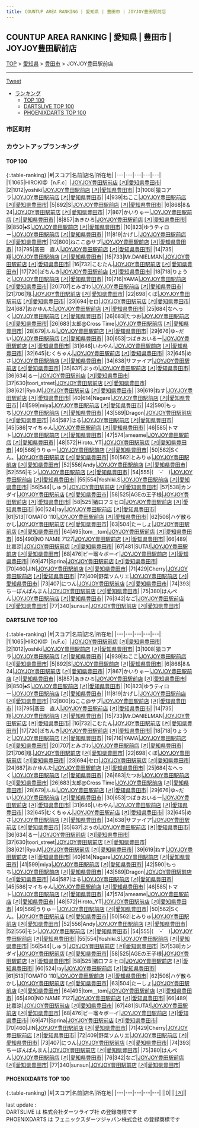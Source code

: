```yaml
---
title: COUNTUP AREA RANKING | 愛知県 | 豊田市 | JOYJOY豊田駅前店
---
```

## COUNTUP AREA RANKING | 愛知県 | 豊田市 | JOYJOY豊田駅前店

[TOP](/darts/rank/) > [愛知県](/darts/rank/愛知県/) > [豊田市](/darts/rank/愛知県/豊田市/) > JOYJOY豊田駅前店

___

<a href="https://twitter.com/share?ref_src=twsrc%5Etfw" data-text="COUNTUP AREA RANKING | 愛知県豊田市JOYJOY豊田駅前店" class="twitter-share-button" data-hashtags="DARTSLIVE,PHOENIXDARTS,darts,ダーツ" data-show-count="false">Tweet</a>

* [ランキング](#カウントアップランキング)
    * [TOP 100](#top-100)
    * [DARTSLIVE TOP 100](#dartslive-top-100)
    * [PHOENIXDARTS TOP 100](#phoenixdarts-top-100)

### 市区町村

<ul>

</ul>

### カウントアップランキング

#### TOP 100



{:.table-ranking}
|#|スコア|名前|店名|所在地|
|---|---|---|---|---|
|1|1065|<span class="rank-name-dl">HIROKI@［n.F.c］</span>|<a href="/darts/rank/shops/d41836edd81b5f59774c926eb736cb5a.html">JOYJOY豊田駅前店</a> <a href="https://search.dartslive.com/jp/shop/d41836edd81b5f59774c926eb736cb5a">[↗]</a>|<a href="/darts/rank/愛知県/豊田市">愛知県豊田市</a>|
|2|1012|<span class="rank-name-dl">yoshiki</span>|<a href="/darts/rank/shops/d41836edd81b5f59774c926eb736cb5a.html">JOYJOY豊田駅前店</a> <a href="https://search.dartslive.com/jp/shop/d41836edd81b5f59774c926eb736cb5a">[↗]</a>|<a href="/darts/rank/愛知県/豊田市">愛知県豊田市</a>|
|3|1008|<span class="rank-name-dl">猿コアラ</span>|<a href="/darts/rank/shops/d41836edd81b5f59774c926eb736cb5a.html">JOYJOY豊田駅前店</a> <a href="https://search.dartslive.com/jp/shop/d41836edd81b5f59774c926eb736cb5a">[↗]</a>|<a href="/darts/rank/愛知県/豊田市">愛知県豊田市</a>|
|4|939|<span class="rank-name-dl">ねここ</span>|<a href="/darts/rank/shops/d41836edd81b5f59774c926eb736cb5a.html">JOYJOY豊田駅前店</a> <a href="https://search.dartslive.com/jp/shop/d41836edd81b5f59774c926eb736cb5a">[↗]</a>|<a href="/darts/rank/愛知県/豊田市">愛知県豊田市</a>|
|5|892|<span class="rank-name-dl">S</span>|<a href="/darts/rank/shops/d41836edd81b5f59774c926eb736cb5a.html">JOYJOY豊田駅前店</a> <a href="https://search.dartslive.com/jp/shop/d41836edd81b5f59774c926eb736cb5a">[↗]</a>|<a href="/darts/rank/愛知県/豊田市">愛知県豊田市</a>|
|6|868|<span class="rank-name-dl">8＆24</span>|<a href="/darts/rank/shops/d41836edd81b5f59774c926eb736cb5a.html">JOYJOY豊田駅前店</a> <a href="https://search.dartslive.com/jp/shop/d41836edd81b5f59774c926eb736cb5a">[↗]</a>|<a href="/darts/rank/愛知県/豊田市">愛知県豊田市</a>|
|7|867|<span class="rank-name-dl">かいりゅー</span>|<a href="/darts/rank/shops/d41836edd81b5f59774c926eb736cb5a.html">JOYJOY豊田駅前店</a> <a href="https://search.dartslive.com/jp/shop/d41836edd81b5f59774c926eb736cb5a">[↗]</a>|<a href="/darts/rank/愛知県/豊田市">愛知県豊田市</a>|
|8|857|<span class="rank-name-dl">あきひろ</span>|<a href="/darts/rank/shops/d41836edd81b5f59774c926eb736cb5a.html">JOYJOY豊田駅前店</a> <a href="https://search.dartslive.com/jp/shop/d41836edd81b5f59774c926eb736cb5a">[↗]</a>|<a href="/darts/rank/愛知県/豊田市">愛知県豊田市</a>|
|9|850|<span class="rank-name-dl">♠︎S</span>|<a href="/darts/rank/shops/d41836edd81b5f59774c926eb736cb5a.html">JOYJOY豊田駅前店</a> <a href="https://search.dartslive.com/jp/shop/d41836edd81b5f59774c926eb736cb5a">[↗]</a>|<a href="/darts/rank/愛知県/豊田市">愛知県豊田市</a>|
|10|823|<span class="rank-name-dl">ゆうティロー</span>|<a href="/darts/rank/shops/d41836edd81b5f59774c926eb736cb5a.html">JOYJOY豊田駅前店</a> <a href="https://search.dartslive.com/jp/shop/d41836edd81b5f59774c926eb736cb5a">[↗]</a>|<a href="/darts/rank/愛知県/豊田市">愛知県豊田市</a>|
|11|819|<span class="rank-name-dl">かげし</span>|<a href="/darts/rank/shops/d41836edd81b5f59774c926eb736cb5a.html">JOYJOY豊田駅前店</a> <a href="https://search.dartslive.com/jp/shop/d41836edd81b5f59774c926eb736cb5a">[↗]</a>|<a href="/darts/rank/愛知県/豊田市">愛知県豊田市</a>|
|12|800|<span class="rank-name-dl">ねここ@サブ</span>|<a href="/darts/rank/shops/d41836edd81b5f59774c926eb736cb5a.html">JOYJOY豊田駅前店</a> <a href="https://search.dartslive.com/jp/shop/d41836edd81b5f59774c926eb736cb5a">[↗]</a>|<a href="/darts/rank/愛知県/豊田市">愛知県豊田市</a>|
|13|795|<span class="rank-name-dl">髙田　直人</span>|<a href="/darts/rank/shops/d41836edd81b5f59774c926eb736cb5a.html">JOYJOY豊田駅前店</a> <a href="https://search.dartslive.com/jp/shop/d41836edd81b5f59774c926eb736cb5a">[↗]</a>|<a href="/darts/rank/愛知県/豊田市">愛知県豊田市</a>|
|14|735|<span class="rank-name-dl">翔</span>|<a href="/darts/rank/shops/d41836edd81b5f59774c926eb736cb5a.html">JOYJOY豊田駅前店</a> <a href="https://search.dartslive.com/jp/shop/d41836edd81b5f59774c926eb736cb5a">[↗]</a>|<a href="/darts/rank/愛知県/豊田市">愛知県豊田市</a>|
|15|733|<span class="rank-name-dl">Mr.DANIELMAN</span>|<a href="/darts/rank/shops/d41836edd81b5f59774c926eb736cb5a.html">JOYJOY豊田駅前店</a> <a href="https://search.dartslive.com/jp/shop/d41836edd81b5f59774c926eb736cb5a">[↗]</a>|<a href="/darts/rank/愛知県/豊田市">愛知県豊田市</a>|
|16|732|<span class="rank-name-dl">こむたん</span>|<a href="/darts/rank/shops/d41836edd81b5f59774c926eb736cb5a.html">JOYJOY豊田駅前店</a> <a href="https://search.dartslive.com/jp/shop/d41836edd81b5f59774c926eb736cb5a">[↗]</a>|<a href="/darts/rank/愛知県/豊田市">愛知県豊田市</a>|
|17|720|<span class="rank-name-dl">ぽちんき</span>|<a href="/darts/rank/shops/d41836edd81b5f59774c926eb736cb5a.html">JOYJOY豊田駅前店</a> <a href="https://search.dartslive.com/jp/shop/d41836edd81b5f59774c926eb736cb5a">[↗]</a>|<a href="/darts/rank/愛知県/豊田市">愛知県豊田市</a>|
|18|718|<span class="rank-name-dl">りょうと</span>|<a href="/darts/rank/shops/d41836edd81b5f59774c926eb736cb5a.html">JOYJOY豊田駅前店</a> <a href="https://search.dartslive.com/jp/shop/d41836edd81b5f59774c926eb736cb5a">[↗]</a>|<a href="/darts/rank/愛知県/豊田市">愛知県豊田市</a>|
|19|716|<span class="rank-name-dl">YAMA</span>|<a href="/darts/rank/shops/d41836edd81b5f59774c926eb736cb5a.html">JOYJOY豊田駅前店</a> <a href="https://search.dartslive.com/jp/shop/d41836edd81b5f59774c926eb736cb5a">[↗]</a>|<a href="/darts/rank/愛知県/豊田市">愛知県豊田市</a>|
|20|707|<span class="rank-name-dl">とみざわ</span>|<a href="/darts/rank/shops/d41836edd81b5f59774c926eb736cb5a.html">JOYJOY豊田駅前店</a> <a href="https://search.dartslive.com/jp/shop/d41836edd81b5f59774c926eb736cb5a">[↗]</a>|<a href="/darts/rank/愛知県/豊田市">愛知県豊田市</a>|
|21|706|<span class="rank-name-dl">翔.</span>|<a href="/darts/rank/shops/d41836edd81b5f59774c926eb736cb5a.html">JOYJOY豊田駅前店</a> <a href="https://search.dartslive.com/jp/shop/d41836edd81b5f59774c926eb736cb5a">[↗]</a>|<a href="/darts/rank/愛知県/豊田市">愛知県豊田市</a>|
|22|698|<span class="rank-name-dl">くぼ</span>|<a href="/darts/rank/shops/d41836edd81b5f59774c926eb736cb5a.html">JOYJOY豊田駅前店</a> <a href="https://search.dartslive.com/jp/shop/d41836edd81b5f59774c926eb736cb5a">[↗]</a>|<a href="/darts/rank/愛知県/豊田市">愛知県豊田市</a>|
|23|694|<span class="rank-name-dl">セロ</span>|<a href="/darts/rank/shops/d41836edd81b5f59774c926eb736cb5a.html">JOYJOY豊田駅前店</a> <a href="https://search.dartslive.com/jp/shop/d41836edd81b5f59774c926eb736cb5a">[↗]</a>|<a href="/darts/rank/愛知県/豊田市">愛知県豊田市</a>|
|24|687|<span class="rank-name-dl">おかゆんた</span>|<a href="/darts/rank/shops/d41836edd81b5f59774c926eb736cb5a.html">JOYJOY豊田駅前店</a> <a href="https://search.dartslive.com/jp/shop/d41836edd81b5f59774c926eb736cb5a">[↗]</a>|<a href="/darts/rank/愛知県/豊田市">愛知県豊田市</a>|
|25|684|<span class="rank-name-dl">なへっく</span>|<a href="/darts/rank/shops/d41836edd81b5f59774c926eb736cb5a.html">JOYJOY豊田駅前店</a> <a href="https://search.dartslive.com/jp/shop/d41836edd81b5f59774c926eb736cb5a">[↗]</a>|<a href="/darts/rank/愛知県/豊田市">愛知県豊田市</a>|
|26|683|<span class="rank-name-dl">たつお</span>|<a href="/darts/rank/shops/d41836edd81b5f59774c926eb736cb5a.html">JOYJOY豊田駅前店</a> <a href="https://search.dartslive.com/jp/shop/d41836edd81b5f59774c926eb736cb5a">[↗]</a>|<a href="/darts/rank/愛知県/豊田市">愛知県豊田市</a>|
|26|683|<span class="rank-name-dl">太郎@Cross Time</span>|<a href="/darts/rank/shops/d41836edd81b5f59774c926eb736cb5a.html">JOYJOY豊田駅前店</a> <a href="https://search.dartslive.com/jp/shop/d41836edd81b5f59774c926eb736cb5a">[↗]</a>|<a href="/darts/rank/愛知県/豊田市">愛知県豊田市</a>|
|28|679|<span class="rank-name-dl">ルル</span>|<a href="/darts/rank/shops/d41836edd81b5f59774c926eb736cb5a.html">JOYJOY豊田駅前店</a> <a href="https://search.dartslive.com/jp/shop/d41836edd81b5f59774c926eb736cb5a">[↗]</a>|<a href="/darts/rank/愛知県/豊田市">愛知県豊田市</a>|
|29|676|<span class="rank-name-dl">ゆ~だい</span>|<a href="/darts/rank/shops/d41836edd81b5f59774c926eb736cb5a.html">JOYJOY豊田駅前店</a> <a href="https://search.dartslive.com/jp/shop/d41836edd81b5f59774c926eb736cb5a">[↗]</a>|<a href="/darts/rank/愛知県/豊田市">愛知県豊田市</a>|
|30|653|<span class="rank-name-dl">つばきおいるー</span>|<a href="/darts/rank/shops/d41836edd81b5f59774c926eb736cb5a.html">JOYJOY豊田駅前店</a> <a href="https://search.dartslive.com/jp/shop/d41836edd81b5f59774c926eb736cb5a">[↗]</a>|<a href="/darts/rank/愛知県/豊田市">愛知県豊田市</a>|
|31|646|<span class="rank-name-dl">いわやん</span>|<a href="/darts/rank/shops/d41836edd81b5f59774c926eb736cb5a.html">JOYJOY豊田駅前店</a> <a href="https://search.dartslive.com/jp/shop/d41836edd81b5f59774c926eb736cb5a">[↗]</a>|<a href="/darts/rank/愛知県/豊田市">愛知県豊田市</a>|
|32|645|<span class="rank-name-dl">むくちゃん</span>|<a href="/darts/rank/shops/d41836edd81b5f59774c926eb736cb5a.html">JOYJOY豊田駅前店</a> <a href="https://search.dartslive.com/jp/shop/d41836edd81b5f59774c926eb736cb5a">[↗]</a>|<a href="/darts/rank/愛知県/豊田市">愛知県豊田市</a>|
|32|645|<span class="rank-name-dl">めさ</span>|<a href="/darts/rank/shops/d41836edd81b5f59774c926eb736cb5a.html">JOYJOY豊田駅前店</a> <a href="https://search.dartslive.com/jp/shop/d41836edd81b5f59774c926eb736cb5a">[↗]</a>|<a href="/darts/rank/愛知県/豊田市">愛知県豊田市</a>|
|34|638|<span class="rank-name-dl">サファイア</span>|<a href="/darts/rank/shops/d41836edd81b5f59774c926eb736cb5a.html">JOYJOY豊田駅前店</a> <a href="https://search.dartslive.com/jp/shop/d41836edd81b5f59774c926eb736cb5a">[↗]</a>|<a href="/darts/rank/愛知県/豊田市">愛知県豊田市</a>|
|35|637|<span class="rank-name-dl">ぷぅの</span>|<a href="/darts/rank/shops/d41836edd81b5f59774c926eb736cb5a.html">JOYJOY豊田駅前店</a> <a href="https://search.dartslive.com/jp/shop/d41836edd81b5f59774c926eb736cb5a">[↗]</a>|<a href="/darts/rank/愛知県/豊田市">愛知県豊田市</a>|
|36|634|<span class="rank-name-dl">るー</span>|<a href="/darts/rank/shops/d41836edd81b5f59774c926eb736cb5a.html">JOYJOY豊田駅前店</a> <a href="https://search.dartslive.com/jp/shop/d41836edd81b5f59774c926eb736cb5a">[↗]</a>|<a href="/darts/rank/愛知県/豊田市">愛知県豊田市</a>|
|37|630|<span class="rank-name-dl">toori_street</span>|<a href="/darts/rank/shops/d41836edd81b5f59774c926eb736cb5a.html">JOYJOY豊田駅前店</a> <a href="https://search.dartslive.com/jp/shop/d41836edd81b5f59774c926eb736cb5a">[↗]</a>|<a href="/darts/rank/愛知県/豊田市">愛知県豊田市</a>|
|38|621|<span class="rank-name-dl">Ryo.M</span>|<a href="/darts/rank/shops/d41836edd81b5f59774c926eb736cb5a.html">JOYJOY豊田駅前店</a> <a href="https://search.dartslive.com/jp/shop/d41836edd81b5f59774c926eb736cb5a">[↗]</a>|<a href="/darts/rank/愛知県/豊田市">愛知県豊田市</a>|
|39|619|<span class="rank-name-dl">ねす</span>|<a href="/darts/rank/shops/d41836edd81b5f59774c926eb736cb5a.html">JOYJOY豊田駅前店</a> <a href="https://search.dartslive.com/jp/shop/d41836edd81b5f59774c926eb736cb5a">[↗]</a>|<a href="/darts/rank/愛知県/豊田市">愛知県豊田市</a>|
|40|614|<span class="rank-name-dl">Nagare</span>|<a href="/darts/rank/shops/d41836edd81b5f59774c926eb736cb5a.html">JOYJOY豊田駅前店</a> <a href="https://search.dartslive.com/jp/shop/d41836edd81b5f59774c926eb736cb5a">[↗]</a>|<a href="/darts/rank/愛知県/豊田市">愛知県豊田市</a>|
|41|599|<span class="rank-name-dl">miya</span>|<a href="/darts/rank/shops/d41836edd81b5f59774c926eb736cb5a.html">JOYJOY豊田駅前店</a> <a href="https://search.dartslive.com/jp/shop/d41836edd81b5f59774c926eb736cb5a">[↗]</a>|<a href="/darts/rank/愛知県/豊田市">愛知県豊田市</a>|
|42|590|<span class="rank-name-dl">もっち</span>|<a href="/darts/rank/shops/d41836edd81b5f59774c926eb736cb5a.html">JOYJOY豊田駅前店</a> <a href="https://search.dartslive.com/jp/shop/d41836edd81b5f59774c926eb736cb5a">[↗]</a>|<a href="/darts/rank/愛知県/豊田市">愛知県豊田市</a>|
|43|589|<span class="rank-name-dl">Dragon</span>|<a href="/darts/rank/shops/d41836edd81b5f59774c926eb736cb5a.html">JOYJOY豊田駅前店</a> <a href="https://search.dartslive.com/jp/shop/d41836edd81b5f59774c926eb736cb5a">[↗]</a>|<a href="/darts/rank/愛知県/豊田市">愛知県豊田市</a>|
|44|587|<span class="rank-name-dl">はる</span>|<a href="/darts/rank/shops/d41836edd81b5f59774c926eb736cb5a.html">JOYJOY豊田駅前店</a> <a href="https://search.dartslive.com/jp/shop/d41836edd81b5f59774c926eb736cb5a">[↗]</a>|<a href="/darts/rank/愛知県/豊田市">愛知県豊田市</a>|
|45|586|<span class="rank-name-dl">マイちゃん</span>|<a href="/darts/rank/shops/d41836edd81b5f59774c926eb736cb5a.html">JOYJOY豊田駅前店</a> <a href="https://search.dartslive.com/jp/shop/d41836edd81b5f59774c926eb736cb5a">[↗]</a>|<a href="/darts/rank/愛知県/豊田市">愛知県豊田市</a>|
|46|585|<span class="rank-name-dl">トマト</span>|<a href="/darts/rank/shops/d41836edd81b5f59774c926eb736cb5a.html">JOYJOY豊田駅前店</a> <a href="https://search.dartslive.com/jp/shop/d41836edd81b5f59774c926eb736cb5a">[↗]</a>|<a href="/darts/rank/愛知県/豊田市">愛知県豊田市</a>|
|47|574|<span class="rank-name-dl">ameame</span>|<a href="/darts/rank/shops/d41836edd81b5f59774c926eb736cb5a.html">JOYJOY豊田駅前店</a> <a href="https://search.dartslive.com/jp/shop/d41836edd81b5f59774c926eb736cb5a">[↗]</a>|<a href="/darts/rank/愛知県/豊田市">愛知県豊田市</a>|
|48|572|<span class="rank-name-dl">Hiroto_YT</span>|<a href="/darts/rank/shops/d41836edd81b5f59774c926eb736cb5a.html">JOYJOY豊田駅前店</a> <a href="https://search.dartslive.com/jp/shop/d41836edd81b5f59774c926eb736cb5a">[↗]</a>|<a href="/darts/rank/愛知県/豊田市">愛知県豊田市</a>|
|49|566|<span class="rank-name-dl">うりゅー</span>|<a href="/darts/rank/shops/d41836edd81b5f59774c926eb736cb5a.html">JOYJOY豊田駅前店</a> <a href="https://search.dartslive.com/jp/shop/d41836edd81b5f59774c926eb736cb5a">[↗]</a>|<a href="/darts/rank/愛知県/豊田市">愛知県豊田市</a>|
|50|562|<span class="rank-name-dl">Sくん。</span>|<a href="/darts/rank/shops/d41836edd81b5f59774c926eb736cb5a.html">JOYJOY豊田駅前店</a> <a href="https://search.dartslive.com/jp/shop/d41836edd81b5f59774c926eb736cb5a">[↗]</a>|<a href="/darts/rank/愛知県/豊田市">愛知県豊田市</a>|
|50|562|<span class="rank-name-dl">とみりゅ</span>|<a href="/darts/rank/shops/d41836edd81b5f59774c926eb736cb5a.html">JOYJOY豊田駅前店</a> <a href="https://search.dartslive.com/jp/shop/d41836edd81b5f59774c926eb736cb5a">[↗]</a>|<a href="/darts/rank/愛知県/豊田市">愛知県豊田市</a>|
|52|556|<span class="rank-name-dl">Andy</span>|<a href="/darts/rank/shops/d41836edd81b5f59774c926eb736cb5a.html">JOYJOY豊田駅前店</a> <a href="https://search.dartslive.com/jp/shop/d41836edd81b5f59774c926eb736cb5a">[↗]</a>|<a href="/darts/rank/愛知県/豊田市">愛知県豊田市</a>|
|52|556|<span class="rank-name-dl">モン</span>|<a href="/darts/rank/shops/d41836edd81b5f59774c926eb736cb5a.html">JOYJOY豊田駅前店</a> <a href="https://search.dartslive.com/jp/shop/d41836edd81b5f59774c926eb736cb5a">[↗]</a>|<a href="/darts/rank/愛知県/豊田市">愛知県豊田市</a>|
|54|555|<span class="rank-name-dl">(　˙-˙　)</span>|<a href="/darts/rank/shops/d41836edd81b5f59774c926eb736cb5a.html">JOYJOY豊田駅前店</a> <a href="https://search.dartslive.com/jp/shop/d41836edd81b5f59774c926eb736cb5a">[↗]</a>|<a href="/darts/rank/愛知県/豊田市">愛知県豊田市</a>|
|55|554|<span class="rank-name-dl">Yoshiki.S</span>|<a href="/darts/rank/shops/d41836edd81b5f59774c926eb736cb5a.html">JOYJOY豊田駅前店</a> <a href="https://search.dartslive.com/jp/shop/d41836edd81b5f59774c926eb736cb5a">[↗]</a>|<a href="/darts/rank/愛知県/豊田市">愛知県豊田市</a>|
|56|544|<span class="rank-name-dl">しゅう</span>|<a href="/darts/rank/shops/d41836edd81b5f59774c926eb736cb5a.html">JOYJOY豊田駅前店</a> <a href="https://search.dartslive.com/jp/shop/d41836edd81b5f59774c926eb736cb5a">[↗]</a>|<a href="/darts/rank/愛知県/豊田市">愛知県豊田市</a>|
|57|538|<span class="rank-name-dl">カンダイ</span>|<a href="/darts/rank/shops/d41836edd81b5f59774c926eb736cb5a.html">JOYJOY豊田駅前店</a> <a href="https://search.dartslive.com/jp/shop/d41836edd81b5f59774c926eb736cb5a">[↗]</a>|<a href="/darts/rank/愛知県/豊田市">愛知県豊田市</a>|
|58|525|<span class="rank-name-dl">AGEの王子様</span>|<a href="/darts/rank/shops/d41836edd81b5f59774c926eb736cb5a.html">JOYJOY豊田駅前店</a> <a href="https://search.dartslive.com/jp/shop/d41836edd81b5f59774c926eb736cb5a">[↗]</a>|<a href="/darts/rank/愛知県/豊田市">愛知県豊田市</a>|
|58|525|<span class="rank-name-dl">猪口フミヒロ</span>|<a href="/darts/rank/shops/d41836edd81b5f59774c926eb736cb5a.html">JOYJOY豊田駅前店</a> <a href="https://search.dartslive.com/jp/shop/d41836edd81b5f59774c926eb736cb5a">[↗]</a>|<a href="/darts/rank/愛知県/豊田市">愛知県豊田市</a>|
|60|524|<span class="rank-name-dl">ray</span>|<a href="/darts/rank/shops/d41836edd81b5f59774c926eb736cb5a.html">JOYJOY豊田駅前店</a> <a href="https://search.dartslive.com/jp/shop/d41836edd81b5f59774c926eb736cb5a">[↗]</a>|<a href="/darts/rank/愛知県/豊田市">愛知県豊田市</a>|
|61|513|<span class="rank-name-dl">TOMATO 110</span>|<a href="/darts/rank/shops/d41836edd81b5f59774c926eb736cb5a.html">JOYJOY豊田駅前店</a> <a href="https://search.dartslive.com/jp/shop/d41836edd81b5f59774c926eb736cb5a">[↗]</a>|<a href="/darts/rank/愛知県/豊田市">愛知県豊田市</a>|
|62|506|<span class="rank-name-dl">ハゲ散らかし</span>|<a href="/darts/rank/shops/d41836edd81b5f59774c926eb736cb5a.html">JOYJOY豊田駅前店</a> <a href="https://search.dartslive.com/jp/shop/d41836edd81b5f59774c926eb736cb5a">[↗]</a>|<a href="/darts/rank/愛知県/豊田市">愛知県豊田市</a>|
|63|504|<span class="rank-name-dl">たーしょ</span>|<a href="/darts/rank/shops/d41836edd81b5f59774c926eb736cb5a.html">JOYJOY豊田駅前店</a> <a href="https://search.dartslive.com/jp/shop/d41836edd81b5f59774c926eb736cb5a">[↗]</a>|<a href="/darts/rank/愛知県/豊田市">愛知県豊田市</a>|
|64|495|<span class="rank-name-dl">tom＿tom</span>|<a href="/darts/rank/shops/d41836edd81b5f59774c926eb736cb5a.html">JOYJOY豊田駅前店</a> <a href="https://search.dartslive.com/jp/shop/d41836edd81b5f59774c926eb736cb5a">[↗]</a>|<a href="/darts/rank/愛知県/豊田市">愛知県豊田市</a>|
|65|490|<span class="rank-name-dl">NO NAME 7127</span>|<a href="/darts/rank/shops/d41836edd81b5f59774c926eb736cb5a.html">JOYJOY豊田駅前店</a> <a href="https://search.dartslive.com/jp/shop/d41836edd81b5f59774c926eb736cb5a">[↗]</a>|<a href="/darts/rank/愛知県/豊田市">愛知県豊田市</a>|
|66|489|<span class="rank-name-dl">比嘉涼</span>|<a href="/darts/rank/shops/d41836edd81b5f59774c926eb736cb5a.html">JOYJOY豊田駅前店</a> <a href="https://search.dartslive.com/jp/shop/d41836edd81b5f59774c926eb736cb5a">[↗]</a>|<a href="/darts/rank/愛知県/豊田市">愛知県豊田市</a>|
|67|481|<span class="rank-name-dl">SUTA!</span>|<a href="/darts/rank/shops/d41836edd81b5f59774c926eb736cb5a.html">JOYJOY豊田駅前店</a> <a href="https://search.dartslive.com/jp/shop/d41836edd81b5f59774c926eb736cb5a">[↗]</a>|<a href="/darts/rank/愛知県/豊田市">愛知県豊田市</a>|
|68|476|<span class="rank-name-dl">ビー瑠々ボーイ</span>|<a href="/darts/rank/shops/d41836edd81b5f59774c926eb736cb5a.html">JOYJOY豊田駅前店</a> <a href="https://search.dartslive.com/jp/shop/d41836edd81b5f59774c926eb736cb5a">[↗]</a>|<a href="/darts/rank/愛知県/豊田市">愛知県豊田市</a>|
|69|471|<span class="rank-name-dl">Sprina</span>|<a href="/darts/rank/shops/d41836edd81b5f59774c926eb736cb5a.html">JOYJOY豊田駅前店</a> <a href="https://search.dartslive.com/jp/shop/d41836edd81b5f59774c926eb736cb5a">[↗]</a>|<a href="/darts/rank/愛知県/豊田市">愛知県豊田市</a>|
|70|460|<span class="rank-name-dl">JIN</span>|<a href="/darts/rank/shops/d41836edd81b5f59774c926eb736cb5a.html">JOYJOY豊田駅前店</a> <a href="https://search.dartslive.com/jp/shop/d41836edd81b5f59774c926eb736cb5a">[↗]</a>|<a href="/darts/rank/愛知県/豊田市">愛知県豊田市</a>|
|71|429|<span class="rank-name-dl">Cherry</span>|<a href="/darts/rank/shops/d41836edd81b5f59774c926eb736cb5a.html">JOYJOY豊田駅前店</a> <a href="https://search.dartslive.com/jp/shop/d41836edd81b5f59774c926eb736cb5a">[↗]</a>|<a href="/darts/rank/愛知県/豊田市">愛知県豊田市</a>|
|72|409|<span class="rank-name-dl">野菜ソムリエ</span>|<a href="/darts/rank/shops/d41836edd81b5f59774c926eb736cb5a.html">JOYJOY豊田駅前店</a> <a href="https://search.dartslive.com/jp/shop/d41836edd81b5f59774c926eb736cb5a">[↗]</a>|<a href="/darts/rank/愛知県/豊田市">愛知県豊田市</a>|
|73|407|<span class="rank-name-dl">につん</span>|<a href="/darts/rank/shops/d41836edd81b5f59774c926eb736cb5a.html">JOYJOY豊田駅前店</a> <a href="https://search.dartslive.com/jp/shop/d41836edd81b5f59774c926eb736cb5a">[↗]</a>|<a href="/darts/rank/愛知県/豊田市">愛知県豊田市</a>|
|74|393|<span class="rank-name-dl">ちーぽんぱんまん</span>|<a href="/darts/rank/shops/d41836edd81b5f59774c926eb736cb5a.html">JOYJOY豊田駅前店</a> <a href="https://search.dartslive.com/jp/shop/d41836edd81b5f59774c926eb736cb5a">[↗]</a>|<a href="/darts/rank/愛知県/豊田市">愛知県豊田市</a>|
|75|380|<span class="rank-name-dl">はんぺん</span>|<a href="/darts/rank/shops/d41836edd81b5f59774c926eb736cb5a.html">JOYJOY豊田駅前店</a> <a href="https://search.dartslive.com/jp/shop/d41836edd81b5f59774c926eb736cb5a">[↗]</a>|<a href="/darts/rank/愛知県/豊田市">愛知県豊田市</a>|
|76|342|<span class="rank-name-dl">なご</span>|<a href="/darts/rank/shops/d41836edd81b5f59774c926eb736cb5a.html">JOYJOY豊田駅前店</a> <a href="https://search.dartslive.com/jp/shop/d41836edd81b5f59774c926eb736cb5a">[↗]</a>|<a href="/darts/rank/愛知県/豊田市">愛知県豊田市</a>|
|77|340|<span class="rank-name-dl">sunsun</span>|<a href="/darts/rank/shops/d41836edd81b5f59774c926eb736cb5a.html">JOYJOY豊田駅前店</a> <a href="https://search.dartslive.com/jp/shop/d41836edd81b5f59774c926eb736cb5a">[↗]</a>|<a href="/darts/rank/愛知県/豊田市">愛知県豊田市</a>|


#### DARTSLIVE TOP 100



{:.table-ranking}
|#|スコア|名前|店名|所在地|
|---|---|---|---|---|
|1|1065|<span class="rank-name-dl">HIROKI@［n.F.c］</span>|<a href="/darts/rank/shops/d41836edd81b5f59774c926eb736cb5a.html">JOYJOY豊田駅前店</a> <a href="https://search.dartslive.com/jp/shop/d41836edd81b5f59774c926eb736cb5a">[↗]</a>|<a href="/darts/rank/愛知県/豊田市">愛知県豊田市</a>|
|2|1012|<span class="rank-name-dl">yoshiki</span>|<a href="/darts/rank/shops/d41836edd81b5f59774c926eb736cb5a.html">JOYJOY豊田駅前店</a> <a href="https://search.dartslive.com/jp/shop/d41836edd81b5f59774c926eb736cb5a">[↗]</a>|<a href="/darts/rank/愛知県/豊田市">愛知県豊田市</a>|
|3|1008|<span class="rank-name-dl">猿コアラ</span>|<a href="/darts/rank/shops/d41836edd81b5f59774c926eb736cb5a.html">JOYJOY豊田駅前店</a> <a href="https://search.dartslive.com/jp/shop/d41836edd81b5f59774c926eb736cb5a">[↗]</a>|<a href="/darts/rank/愛知県/豊田市">愛知県豊田市</a>|
|4|939|<span class="rank-name-dl">ねここ</span>|<a href="/darts/rank/shops/d41836edd81b5f59774c926eb736cb5a.html">JOYJOY豊田駅前店</a> <a href="https://search.dartslive.com/jp/shop/d41836edd81b5f59774c926eb736cb5a">[↗]</a>|<a href="/darts/rank/愛知県/豊田市">愛知県豊田市</a>|
|5|892|<span class="rank-name-dl">S</span>|<a href="/darts/rank/shops/d41836edd81b5f59774c926eb736cb5a.html">JOYJOY豊田駅前店</a> <a href="https://search.dartslive.com/jp/shop/d41836edd81b5f59774c926eb736cb5a">[↗]</a>|<a href="/darts/rank/愛知県/豊田市">愛知県豊田市</a>|
|6|868|<span class="rank-name-dl">8＆24</span>|<a href="/darts/rank/shops/d41836edd81b5f59774c926eb736cb5a.html">JOYJOY豊田駅前店</a> <a href="https://search.dartslive.com/jp/shop/d41836edd81b5f59774c926eb736cb5a">[↗]</a>|<a href="/darts/rank/愛知県/豊田市">愛知県豊田市</a>|
|7|867|<span class="rank-name-dl">かいりゅー</span>|<a href="/darts/rank/shops/d41836edd81b5f59774c926eb736cb5a.html">JOYJOY豊田駅前店</a> <a href="https://search.dartslive.com/jp/shop/d41836edd81b5f59774c926eb736cb5a">[↗]</a>|<a href="/darts/rank/愛知県/豊田市">愛知県豊田市</a>|
|8|857|<span class="rank-name-dl">あきひろ</span>|<a href="/darts/rank/shops/d41836edd81b5f59774c926eb736cb5a.html">JOYJOY豊田駅前店</a> <a href="https://search.dartslive.com/jp/shop/d41836edd81b5f59774c926eb736cb5a">[↗]</a>|<a href="/darts/rank/愛知県/豊田市">愛知県豊田市</a>|
|9|850|<span class="rank-name-dl">♠︎S</span>|<a href="/darts/rank/shops/d41836edd81b5f59774c926eb736cb5a.html">JOYJOY豊田駅前店</a> <a href="https://search.dartslive.com/jp/shop/d41836edd81b5f59774c926eb736cb5a">[↗]</a>|<a href="/darts/rank/愛知県/豊田市">愛知県豊田市</a>|
|10|823|<span class="rank-name-dl">ゆうティロー</span>|<a href="/darts/rank/shops/d41836edd81b5f59774c926eb736cb5a.html">JOYJOY豊田駅前店</a> <a href="https://search.dartslive.com/jp/shop/d41836edd81b5f59774c926eb736cb5a">[↗]</a>|<a href="/darts/rank/愛知県/豊田市">愛知県豊田市</a>|
|11|819|<span class="rank-name-dl">かげし</span>|<a href="/darts/rank/shops/d41836edd81b5f59774c926eb736cb5a.html">JOYJOY豊田駅前店</a> <a href="https://search.dartslive.com/jp/shop/d41836edd81b5f59774c926eb736cb5a">[↗]</a>|<a href="/darts/rank/愛知県/豊田市">愛知県豊田市</a>|
|12|800|<span class="rank-name-dl">ねここ@サブ</span>|<a href="/darts/rank/shops/d41836edd81b5f59774c926eb736cb5a.html">JOYJOY豊田駅前店</a> <a href="https://search.dartslive.com/jp/shop/d41836edd81b5f59774c926eb736cb5a">[↗]</a>|<a href="/darts/rank/愛知県/豊田市">愛知県豊田市</a>|
|13|795|<span class="rank-name-dl">髙田　直人</span>|<a href="/darts/rank/shops/d41836edd81b5f59774c926eb736cb5a.html">JOYJOY豊田駅前店</a> <a href="https://search.dartslive.com/jp/shop/d41836edd81b5f59774c926eb736cb5a">[↗]</a>|<a href="/darts/rank/愛知県/豊田市">愛知県豊田市</a>|
|14|735|<span class="rank-name-dl">翔</span>|<a href="/darts/rank/shops/d41836edd81b5f59774c926eb736cb5a.html">JOYJOY豊田駅前店</a> <a href="https://search.dartslive.com/jp/shop/d41836edd81b5f59774c926eb736cb5a">[↗]</a>|<a href="/darts/rank/愛知県/豊田市">愛知県豊田市</a>|
|15|733|<span class="rank-name-dl">Mr.DANIELMAN</span>|<a href="/darts/rank/shops/d41836edd81b5f59774c926eb736cb5a.html">JOYJOY豊田駅前店</a> <a href="https://search.dartslive.com/jp/shop/d41836edd81b5f59774c926eb736cb5a">[↗]</a>|<a href="/darts/rank/愛知県/豊田市">愛知県豊田市</a>|
|16|732|<span class="rank-name-dl">こむたん</span>|<a href="/darts/rank/shops/d41836edd81b5f59774c926eb736cb5a.html">JOYJOY豊田駅前店</a> <a href="https://search.dartslive.com/jp/shop/d41836edd81b5f59774c926eb736cb5a">[↗]</a>|<a href="/darts/rank/愛知県/豊田市">愛知県豊田市</a>|
|17|720|<span class="rank-name-dl">ぽちんき</span>|<a href="/darts/rank/shops/d41836edd81b5f59774c926eb736cb5a.html">JOYJOY豊田駅前店</a> <a href="https://search.dartslive.com/jp/shop/d41836edd81b5f59774c926eb736cb5a">[↗]</a>|<a href="/darts/rank/愛知県/豊田市">愛知県豊田市</a>|
|18|718|<span class="rank-name-dl">りょうと</span>|<a href="/darts/rank/shops/d41836edd81b5f59774c926eb736cb5a.html">JOYJOY豊田駅前店</a> <a href="https://search.dartslive.com/jp/shop/d41836edd81b5f59774c926eb736cb5a">[↗]</a>|<a href="/darts/rank/愛知県/豊田市">愛知県豊田市</a>|
|19|716|<span class="rank-name-dl">YAMA</span>|<a href="/darts/rank/shops/d41836edd81b5f59774c926eb736cb5a.html">JOYJOY豊田駅前店</a> <a href="https://search.dartslive.com/jp/shop/d41836edd81b5f59774c926eb736cb5a">[↗]</a>|<a href="/darts/rank/愛知県/豊田市">愛知県豊田市</a>|
|20|707|<span class="rank-name-dl">とみざわ</span>|<a href="/darts/rank/shops/d41836edd81b5f59774c926eb736cb5a.html">JOYJOY豊田駅前店</a> <a href="https://search.dartslive.com/jp/shop/d41836edd81b5f59774c926eb736cb5a">[↗]</a>|<a href="/darts/rank/愛知県/豊田市">愛知県豊田市</a>|
|21|706|<span class="rank-name-dl">翔.</span>|<a href="/darts/rank/shops/d41836edd81b5f59774c926eb736cb5a.html">JOYJOY豊田駅前店</a> <a href="https://search.dartslive.com/jp/shop/d41836edd81b5f59774c926eb736cb5a">[↗]</a>|<a href="/darts/rank/愛知県/豊田市">愛知県豊田市</a>|
|22|698|<span class="rank-name-dl">くぼ</span>|<a href="/darts/rank/shops/d41836edd81b5f59774c926eb736cb5a.html">JOYJOY豊田駅前店</a> <a href="https://search.dartslive.com/jp/shop/d41836edd81b5f59774c926eb736cb5a">[↗]</a>|<a href="/darts/rank/愛知県/豊田市">愛知県豊田市</a>|
|23|694|<span class="rank-name-dl">セロ</span>|<a href="/darts/rank/shops/d41836edd81b5f59774c926eb736cb5a.html">JOYJOY豊田駅前店</a> <a href="https://search.dartslive.com/jp/shop/d41836edd81b5f59774c926eb736cb5a">[↗]</a>|<a href="/darts/rank/愛知県/豊田市">愛知県豊田市</a>|
|24|687|<span class="rank-name-dl">おかゆんた</span>|<a href="/darts/rank/shops/d41836edd81b5f59774c926eb736cb5a.html">JOYJOY豊田駅前店</a> <a href="https://search.dartslive.com/jp/shop/d41836edd81b5f59774c926eb736cb5a">[↗]</a>|<a href="/darts/rank/愛知県/豊田市">愛知県豊田市</a>|
|25|684|<span class="rank-name-dl">なへっく</span>|<a href="/darts/rank/shops/d41836edd81b5f59774c926eb736cb5a.html">JOYJOY豊田駅前店</a> <a href="https://search.dartslive.com/jp/shop/d41836edd81b5f59774c926eb736cb5a">[↗]</a>|<a href="/darts/rank/愛知県/豊田市">愛知県豊田市</a>|
|26|683|<span class="rank-name-dl">たつお</span>|<a href="/darts/rank/shops/d41836edd81b5f59774c926eb736cb5a.html">JOYJOY豊田駅前店</a> <a href="https://search.dartslive.com/jp/shop/d41836edd81b5f59774c926eb736cb5a">[↗]</a>|<a href="/darts/rank/愛知県/豊田市">愛知県豊田市</a>|
|26|683|<span class="rank-name-dl">太郎@Cross Time</span>|<a href="/darts/rank/shops/d41836edd81b5f59774c926eb736cb5a.html">JOYJOY豊田駅前店</a> <a href="https://search.dartslive.com/jp/shop/d41836edd81b5f59774c926eb736cb5a">[↗]</a>|<a href="/darts/rank/愛知県/豊田市">愛知県豊田市</a>|
|28|679|<span class="rank-name-dl">ルル</span>|<a href="/darts/rank/shops/d41836edd81b5f59774c926eb736cb5a.html">JOYJOY豊田駅前店</a> <a href="https://search.dartslive.com/jp/shop/d41836edd81b5f59774c926eb736cb5a">[↗]</a>|<a href="/darts/rank/愛知県/豊田市">愛知県豊田市</a>|
|29|676|<span class="rank-name-dl">ゆ~だい</span>|<a href="/darts/rank/shops/d41836edd81b5f59774c926eb736cb5a.html">JOYJOY豊田駅前店</a> <a href="https://search.dartslive.com/jp/shop/d41836edd81b5f59774c926eb736cb5a">[↗]</a>|<a href="/darts/rank/愛知県/豊田市">愛知県豊田市</a>|
|30|653|<span class="rank-name-dl">つばきおいるー</span>|<a href="/darts/rank/shops/d41836edd81b5f59774c926eb736cb5a.html">JOYJOY豊田駅前店</a> <a href="https://search.dartslive.com/jp/shop/d41836edd81b5f59774c926eb736cb5a">[↗]</a>|<a href="/darts/rank/愛知県/豊田市">愛知県豊田市</a>|
|31|646|<span class="rank-name-dl">いわやん</span>|<a href="/darts/rank/shops/d41836edd81b5f59774c926eb736cb5a.html">JOYJOY豊田駅前店</a> <a href="https://search.dartslive.com/jp/shop/d41836edd81b5f59774c926eb736cb5a">[↗]</a>|<a href="/darts/rank/愛知県/豊田市">愛知県豊田市</a>|
|32|645|<span class="rank-name-dl">むくちゃん</span>|<a href="/darts/rank/shops/d41836edd81b5f59774c926eb736cb5a.html">JOYJOY豊田駅前店</a> <a href="https://search.dartslive.com/jp/shop/d41836edd81b5f59774c926eb736cb5a">[↗]</a>|<a href="/darts/rank/愛知県/豊田市">愛知県豊田市</a>|
|32|645|<span class="rank-name-dl">めさ</span>|<a href="/darts/rank/shops/d41836edd81b5f59774c926eb736cb5a.html">JOYJOY豊田駅前店</a> <a href="https://search.dartslive.com/jp/shop/d41836edd81b5f59774c926eb736cb5a">[↗]</a>|<a href="/darts/rank/愛知県/豊田市">愛知県豊田市</a>|
|34|638|<span class="rank-name-dl">サファイア</span>|<a href="/darts/rank/shops/d41836edd81b5f59774c926eb736cb5a.html">JOYJOY豊田駅前店</a> <a href="https://search.dartslive.com/jp/shop/d41836edd81b5f59774c926eb736cb5a">[↗]</a>|<a href="/darts/rank/愛知県/豊田市">愛知県豊田市</a>|
|35|637|<span class="rank-name-dl">ぷぅの</span>|<a href="/darts/rank/shops/d41836edd81b5f59774c926eb736cb5a.html">JOYJOY豊田駅前店</a> <a href="https://search.dartslive.com/jp/shop/d41836edd81b5f59774c926eb736cb5a">[↗]</a>|<a href="/darts/rank/愛知県/豊田市">愛知県豊田市</a>|
|36|634|<span class="rank-name-dl">るー</span>|<a href="/darts/rank/shops/d41836edd81b5f59774c926eb736cb5a.html">JOYJOY豊田駅前店</a> <a href="https://search.dartslive.com/jp/shop/d41836edd81b5f59774c926eb736cb5a">[↗]</a>|<a href="/darts/rank/愛知県/豊田市">愛知県豊田市</a>|
|37|630|<span class="rank-name-dl">toori_street</span>|<a href="/darts/rank/shops/d41836edd81b5f59774c926eb736cb5a.html">JOYJOY豊田駅前店</a> <a href="https://search.dartslive.com/jp/shop/d41836edd81b5f59774c926eb736cb5a">[↗]</a>|<a href="/darts/rank/愛知県/豊田市">愛知県豊田市</a>|
|38|621|<span class="rank-name-dl">Ryo.M</span>|<a href="/darts/rank/shops/d41836edd81b5f59774c926eb736cb5a.html">JOYJOY豊田駅前店</a> <a href="https://search.dartslive.com/jp/shop/d41836edd81b5f59774c926eb736cb5a">[↗]</a>|<a href="/darts/rank/愛知県/豊田市">愛知県豊田市</a>|
|39|619|<span class="rank-name-dl">ねす</span>|<a href="/darts/rank/shops/d41836edd81b5f59774c926eb736cb5a.html">JOYJOY豊田駅前店</a> <a href="https://search.dartslive.com/jp/shop/d41836edd81b5f59774c926eb736cb5a">[↗]</a>|<a href="/darts/rank/愛知県/豊田市">愛知県豊田市</a>|
|40|614|<span class="rank-name-dl">Nagare</span>|<a href="/darts/rank/shops/d41836edd81b5f59774c926eb736cb5a.html">JOYJOY豊田駅前店</a> <a href="https://search.dartslive.com/jp/shop/d41836edd81b5f59774c926eb736cb5a">[↗]</a>|<a href="/darts/rank/愛知県/豊田市">愛知県豊田市</a>|
|41|599|<span class="rank-name-dl">miya</span>|<a href="/darts/rank/shops/d41836edd81b5f59774c926eb736cb5a.html">JOYJOY豊田駅前店</a> <a href="https://search.dartslive.com/jp/shop/d41836edd81b5f59774c926eb736cb5a">[↗]</a>|<a href="/darts/rank/愛知県/豊田市">愛知県豊田市</a>|
|42|590|<span class="rank-name-dl">もっち</span>|<a href="/darts/rank/shops/d41836edd81b5f59774c926eb736cb5a.html">JOYJOY豊田駅前店</a> <a href="https://search.dartslive.com/jp/shop/d41836edd81b5f59774c926eb736cb5a">[↗]</a>|<a href="/darts/rank/愛知県/豊田市">愛知県豊田市</a>|
|43|589|<span class="rank-name-dl">Dragon</span>|<a href="/darts/rank/shops/d41836edd81b5f59774c926eb736cb5a.html">JOYJOY豊田駅前店</a> <a href="https://search.dartslive.com/jp/shop/d41836edd81b5f59774c926eb736cb5a">[↗]</a>|<a href="/darts/rank/愛知県/豊田市">愛知県豊田市</a>|
|44|587|<span class="rank-name-dl">はる</span>|<a href="/darts/rank/shops/d41836edd81b5f59774c926eb736cb5a.html">JOYJOY豊田駅前店</a> <a href="https://search.dartslive.com/jp/shop/d41836edd81b5f59774c926eb736cb5a">[↗]</a>|<a href="/darts/rank/愛知県/豊田市">愛知県豊田市</a>|
|45|586|<span class="rank-name-dl">マイちゃん</span>|<a href="/darts/rank/shops/d41836edd81b5f59774c926eb736cb5a.html">JOYJOY豊田駅前店</a> <a href="https://search.dartslive.com/jp/shop/d41836edd81b5f59774c926eb736cb5a">[↗]</a>|<a href="/darts/rank/愛知県/豊田市">愛知県豊田市</a>|
|46|585|<span class="rank-name-dl">トマト</span>|<a href="/darts/rank/shops/d41836edd81b5f59774c926eb736cb5a.html">JOYJOY豊田駅前店</a> <a href="https://search.dartslive.com/jp/shop/d41836edd81b5f59774c926eb736cb5a">[↗]</a>|<a href="/darts/rank/愛知県/豊田市">愛知県豊田市</a>|
|47|574|<span class="rank-name-dl">ameame</span>|<a href="/darts/rank/shops/d41836edd81b5f59774c926eb736cb5a.html">JOYJOY豊田駅前店</a> <a href="https://search.dartslive.com/jp/shop/d41836edd81b5f59774c926eb736cb5a">[↗]</a>|<a href="/darts/rank/愛知県/豊田市">愛知県豊田市</a>|
|48|572|<span class="rank-name-dl">Hiroto_YT</span>|<a href="/darts/rank/shops/d41836edd81b5f59774c926eb736cb5a.html">JOYJOY豊田駅前店</a> <a href="https://search.dartslive.com/jp/shop/d41836edd81b5f59774c926eb736cb5a">[↗]</a>|<a href="/darts/rank/愛知県/豊田市">愛知県豊田市</a>|
|49|566|<span class="rank-name-dl">うりゅー</span>|<a href="/darts/rank/shops/d41836edd81b5f59774c926eb736cb5a.html">JOYJOY豊田駅前店</a> <a href="https://search.dartslive.com/jp/shop/d41836edd81b5f59774c926eb736cb5a">[↗]</a>|<a href="/darts/rank/愛知県/豊田市">愛知県豊田市</a>|
|50|562|<span class="rank-name-dl">Sくん。</span>|<a href="/darts/rank/shops/d41836edd81b5f59774c926eb736cb5a.html">JOYJOY豊田駅前店</a> <a href="https://search.dartslive.com/jp/shop/d41836edd81b5f59774c926eb736cb5a">[↗]</a>|<a href="/darts/rank/愛知県/豊田市">愛知県豊田市</a>|
|50|562|<span class="rank-name-dl">とみりゅ</span>|<a href="/darts/rank/shops/d41836edd81b5f59774c926eb736cb5a.html">JOYJOY豊田駅前店</a> <a href="https://search.dartslive.com/jp/shop/d41836edd81b5f59774c926eb736cb5a">[↗]</a>|<a href="/darts/rank/愛知県/豊田市">愛知県豊田市</a>|
|52|556|<span class="rank-name-dl">Andy</span>|<a href="/darts/rank/shops/d41836edd81b5f59774c926eb736cb5a.html">JOYJOY豊田駅前店</a> <a href="https://search.dartslive.com/jp/shop/d41836edd81b5f59774c926eb736cb5a">[↗]</a>|<a href="/darts/rank/愛知県/豊田市">愛知県豊田市</a>|
|52|556|<span class="rank-name-dl">モン</span>|<a href="/darts/rank/shops/d41836edd81b5f59774c926eb736cb5a.html">JOYJOY豊田駅前店</a> <a href="https://search.dartslive.com/jp/shop/d41836edd81b5f59774c926eb736cb5a">[↗]</a>|<a href="/darts/rank/愛知県/豊田市">愛知県豊田市</a>|
|54|555|<span class="rank-name-dl">(　˙-˙　)</span>|<a href="/darts/rank/shops/d41836edd81b5f59774c926eb736cb5a.html">JOYJOY豊田駅前店</a> <a href="https://search.dartslive.com/jp/shop/d41836edd81b5f59774c926eb736cb5a">[↗]</a>|<a href="/darts/rank/愛知県/豊田市">愛知県豊田市</a>|
|55|554|<span class="rank-name-dl">Yoshiki.S</span>|<a href="/darts/rank/shops/d41836edd81b5f59774c926eb736cb5a.html">JOYJOY豊田駅前店</a> <a href="https://search.dartslive.com/jp/shop/d41836edd81b5f59774c926eb736cb5a">[↗]</a>|<a href="/darts/rank/愛知県/豊田市">愛知県豊田市</a>|
|56|544|<span class="rank-name-dl">しゅう</span>|<a href="/darts/rank/shops/d41836edd81b5f59774c926eb736cb5a.html">JOYJOY豊田駅前店</a> <a href="https://search.dartslive.com/jp/shop/d41836edd81b5f59774c926eb736cb5a">[↗]</a>|<a href="/darts/rank/愛知県/豊田市">愛知県豊田市</a>|
|57|538|<span class="rank-name-dl">カンダイ</span>|<a href="/darts/rank/shops/d41836edd81b5f59774c926eb736cb5a.html">JOYJOY豊田駅前店</a> <a href="https://search.dartslive.com/jp/shop/d41836edd81b5f59774c926eb736cb5a">[↗]</a>|<a href="/darts/rank/愛知県/豊田市">愛知県豊田市</a>|
|58|525|<span class="rank-name-dl">AGEの王子様</span>|<a href="/darts/rank/shops/d41836edd81b5f59774c926eb736cb5a.html">JOYJOY豊田駅前店</a> <a href="https://search.dartslive.com/jp/shop/d41836edd81b5f59774c926eb736cb5a">[↗]</a>|<a href="/darts/rank/愛知県/豊田市">愛知県豊田市</a>|
|58|525|<span class="rank-name-dl">猪口フミヒロ</span>|<a href="/darts/rank/shops/d41836edd81b5f59774c926eb736cb5a.html">JOYJOY豊田駅前店</a> <a href="https://search.dartslive.com/jp/shop/d41836edd81b5f59774c926eb736cb5a">[↗]</a>|<a href="/darts/rank/愛知県/豊田市">愛知県豊田市</a>|
|60|524|<span class="rank-name-dl">ray</span>|<a href="/darts/rank/shops/d41836edd81b5f59774c926eb736cb5a.html">JOYJOY豊田駅前店</a> <a href="https://search.dartslive.com/jp/shop/d41836edd81b5f59774c926eb736cb5a">[↗]</a>|<a href="/darts/rank/愛知県/豊田市">愛知県豊田市</a>|
|61|513|<span class="rank-name-dl">TOMATO 110</span>|<a href="/darts/rank/shops/d41836edd81b5f59774c926eb736cb5a.html">JOYJOY豊田駅前店</a> <a href="https://search.dartslive.com/jp/shop/d41836edd81b5f59774c926eb736cb5a">[↗]</a>|<a href="/darts/rank/愛知県/豊田市">愛知県豊田市</a>|
|62|506|<span class="rank-name-dl">ハゲ散らかし</span>|<a href="/darts/rank/shops/d41836edd81b5f59774c926eb736cb5a.html">JOYJOY豊田駅前店</a> <a href="https://search.dartslive.com/jp/shop/d41836edd81b5f59774c926eb736cb5a">[↗]</a>|<a href="/darts/rank/愛知県/豊田市">愛知県豊田市</a>|
|63|504|<span class="rank-name-dl">たーしょ</span>|<a href="/darts/rank/shops/d41836edd81b5f59774c926eb736cb5a.html">JOYJOY豊田駅前店</a> <a href="https://search.dartslive.com/jp/shop/d41836edd81b5f59774c926eb736cb5a">[↗]</a>|<a href="/darts/rank/愛知県/豊田市">愛知県豊田市</a>|
|64|495|<span class="rank-name-dl">tom＿tom</span>|<a href="/darts/rank/shops/d41836edd81b5f59774c926eb736cb5a.html">JOYJOY豊田駅前店</a> <a href="https://search.dartslive.com/jp/shop/d41836edd81b5f59774c926eb736cb5a">[↗]</a>|<a href="/darts/rank/愛知県/豊田市">愛知県豊田市</a>|
|65|490|<span class="rank-name-dl">NO NAME 7127</span>|<a href="/darts/rank/shops/d41836edd81b5f59774c926eb736cb5a.html">JOYJOY豊田駅前店</a> <a href="https://search.dartslive.com/jp/shop/d41836edd81b5f59774c926eb736cb5a">[↗]</a>|<a href="/darts/rank/愛知県/豊田市">愛知県豊田市</a>|
|66|489|<span class="rank-name-dl">比嘉涼</span>|<a href="/darts/rank/shops/d41836edd81b5f59774c926eb736cb5a.html">JOYJOY豊田駅前店</a> <a href="https://search.dartslive.com/jp/shop/d41836edd81b5f59774c926eb736cb5a">[↗]</a>|<a href="/darts/rank/愛知県/豊田市">愛知県豊田市</a>|
|67|481|<span class="rank-name-dl">SUTA!</span>|<a href="/darts/rank/shops/d41836edd81b5f59774c926eb736cb5a.html">JOYJOY豊田駅前店</a> <a href="https://search.dartslive.com/jp/shop/d41836edd81b5f59774c926eb736cb5a">[↗]</a>|<a href="/darts/rank/愛知県/豊田市">愛知県豊田市</a>|
|68|476|<span class="rank-name-dl">ビー瑠々ボーイ</span>|<a href="/darts/rank/shops/d41836edd81b5f59774c926eb736cb5a.html">JOYJOY豊田駅前店</a> <a href="https://search.dartslive.com/jp/shop/d41836edd81b5f59774c926eb736cb5a">[↗]</a>|<a href="/darts/rank/愛知県/豊田市">愛知県豊田市</a>|
|69|471|<span class="rank-name-dl">Sprina</span>|<a href="/darts/rank/shops/d41836edd81b5f59774c926eb736cb5a.html">JOYJOY豊田駅前店</a> <a href="https://search.dartslive.com/jp/shop/d41836edd81b5f59774c926eb736cb5a">[↗]</a>|<a href="/darts/rank/愛知県/豊田市">愛知県豊田市</a>|
|70|460|<span class="rank-name-dl">JIN</span>|<a href="/darts/rank/shops/d41836edd81b5f59774c926eb736cb5a.html">JOYJOY豊田駅前店</a> <a href="https://search.dartslive.com/jp/shop/d41836edd81b5f59774c926eb736cb5a">[↗]</a>|<a href="/darts/rank/愛知県/豊田市">愛知県豊田市</a>|
|71|429|<span class="rank-name-dl">Cherry</span>|<a href="/darts/rank/shops/d41836edd81b5f59774c926eb736cb5a.html">JOYJOY豊田駅前店</a> <a href="https://search.dartslive.com/jp/shop/d41836edd81b5f59774c926eb736cb5a">[↗]</a>|<a href="/darts/rank/愛知県/豊田市">愛知県豊田市</a>|
|72|409|<span class="rank-name-dl">野菜ソムリエ</span>|<a href="/darts/rank/shops/d41836edd81b5f59774c926eb736cb5a.html">JOYJOY豊田駅前店</a> <a href="https://search.dartslive.com/jp/shop/d41836edd81b5f59774c926eb736cb5a">[↗]</a>|<a href="/darts/rank/愛知県/豊田市">愛知県豊田市</a>|
|73|407|<span class="rank-name-dl">につん</span>|<a href="/darts/rank/shops/d41836edd81b5f59774c926eb736cb5a.html">JOYJOY豊田駅前店</a> <a href="https://search.dartslive.com/jp/shop/d41836edd81b5f59774c926eb736cb5a">[↗]</a>|<a href="/darts/rank/愛知県/豊田市">愛知県豊田市</a>|
|74|393|<span class="rank-name-dl">ちーぽんぱんまん</span>|<a href="/darts/rank/shops/d41836edd81b5f59774c926eb736cb5a.html">JOYJOY豊田駅前店</a> <a href="https://search.dartslive.com/jp/shop/d41836edd81b5f59774c926eb736cb5a">[↗]</a>|<a href="/darts/rank/愛知県/豊田市">愛知県豊田市</a>|
|75|380|<span class="rank-name-dl">はんぺん</span>|<a href="/darts/rank/shops/d41836edd81b5f59774c926eb736cb5a.html">JOYJOY豊田駅前店</a> <a href="https://search.dartslive.com/jp/shop/d41836edd81b5f59774c926eb736cb5a">[↗]</a>|<a href="/darts/rank/愛知県/豊田市">愛知県豊田市</a>|
|76|342|<span class="rank-name-dl">なご</span>|<a href="/darts/rank/shops/d41836edd81b5f59774c926eb736cb5a.html">JOYJOY豊田駅前店</a> <a href="https://search.dartslive.com/jp/shop/d41836edd81b5f59774c926eb736cb5a">[↗]</a>|<a href="/darts/rank/愛知県/豊田市">愛知県豊田市</a>|
|77|340|<span class="rank-name-dl">sunsun</span>|<a href="/darts/rank/shops/d41836edd81b5f59774c926eb736cb5a.html">JOYJOY豊田駅前店</a> <a href="https://search.dartslive.com/jp/shop/d41836edd81b5f59774c926eb736cb5a">[↗]</a>|<a href="/darts/rank/愛知県/豊田市">愛知県豊田市</a>|


#### PHOENIXDARTS TOP 100



{:.table-ranking}
|#|スコア|名前|店名|所在地|
|---|---|---|---|---|
||0|<span class="rank-name-dl"> </span>|<a href="/darts/rank/shops/.html"></a> <a href="">[↗]</a>|<a href="/darts/rank//"></a>|


<div class="footer border-top border-gray-light mt-5 pt-3 text-right text-gray">
    last update : <span style="font-weight: italic" id="foot_last_modified"></span><br />
    DARTSLIVE は 株式会社ダーツライブ社 の登録商標です<br />
    PHOENIXDARTS は フェニックスダーツジャパン株式会社 の登録商標です<br />
</div>

<script src="https://cdnjs.cloudflare.com/ajax/libs/jquery.tablesorter/2.31.3/js/jquery.tablesorter.min.js" integrity="sha512-qzgd5cYSZcosqpzpn7zF2ZId8f/8CHmFKZ8j7mU4OUXTNRd5g+ZHBPsgKEwoqxCtdQvExE5LprwwPAgoicguNg==" crossorigin="anonymous" referrerpolicy="no-referrer"></script>
<link rel="stylesheet" href="https://cdnjs.cloudflare.com/ajax/libs/jquery.tablesorter/2.31.3/css/theme.default.min.css" integrity="sha512-wghhOJkjQX0Lh3NSWvNKeZ0ZpNn+SPVXX1Qyc9OCaogADktxrBiBdKGDoqVUOyhStvMBmJQ8ZdMHiR3wuEq8+w==" crossorigin="anonymous" referrerpolicy="no-referrer" />
<script>
$(function() {
    $(".table-ranking").tablesorter({sortList:[[0, 0]]});
    $("#foot_last_modified").text(formatDate(new Date(document.lastModified), 'yyyy-MM-dd HH:mm:ss'));
});
</script>

<script async src="https://platform.twitter.com/widgets.js" charset="utf-8"></script>